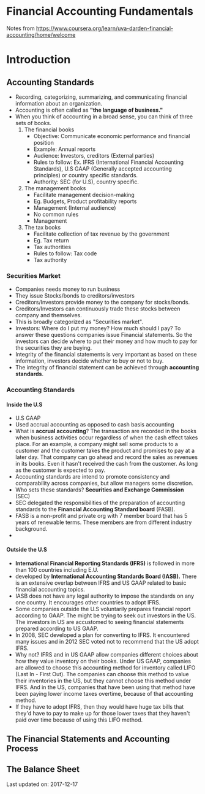 
# Financial Accounting Fundamentals

Notes from https://www.coursera.org/learn/uva-darden-financial-accounting/home/welcome

# Introduction
## Accounting Standards
- Recording, categorizing, summarizing, and communicating financial information about an organization.
- Accounting is often called as **"the language of business."**
- When you think of accounting in a broad sense, you can think of three sets of books.
    1. The financial books
        - Objective: Communicate economic performance and financial position
        - Example: Annual reports
        - Audience: Investors, creditors (External parties)
        - Rules to follow: Ex. IFRS (International Financial Accounting Standards), U.S GAAP (Generally accepted accounting principles) or country specific standards.
        - Authority: SEC (for U.S), country specific.
    2. The management books
        - Facilitate management decision-making
        - Eg. Budgets, Product profitability reports
        - Management (Internal audience)
        - No common rules
        - Management
    3. The tax books
        - Facilitate collection of tax revenue by the government
        - Eg. Tax return
        - Tax authorities
        - Rules to follow: Tax code
        - Tax authority


### Securities Market
 - Companies needs money to run business
 - They issue Stocks/bonds to creditors/investors
 - Creditors/Investors provide money to the company for stocks/bonds.
 - Creditors/Investors can continuously trade these stocks between company and themselves.
 - This is broadly categorized as "Securities market".
 - Investors: Where do I put my money? How much should I pay? To answer these questions companies issue Financial statements. So the investors can decide where to put their money and how much to pay for the securities they are buying.
 - Integrity of the financial statements is very important as based on these information, investors decide whether to buy or not to buy.
 - The integrity of financial statement can be achieved through **accounting standards**.

### Accounting Standards
#### Inside the U.S
- U.S GAAP
- Used accrual accounting as opposed to cash basis accounting
- What is **accrual accounting**? The transaction are recorded in the books when business activities occur regardless of when the cash effect takes place. For an example, a company might sell some products to a customer and the customer takes the product and promises to pay at a later day. That company can go ahead and record the sales as revenues in its books. Even it hasn't received the cash from the customer. As long as the customer is expected to pay. 
- Accounting standards are intend to promote consistency and comparability across companies, but allow managers some discretion.
- Who sets these standards? **Securities and Exchange Commission** (SEC)
- SEC delegated the responsibilities of the preparation of accounting standards to the **Financial Accounting Standard board** (FASB). 
- FASB is a non-profit and private org with 7 member board that has 5 years of renewable terms. These members are from different industry background.
- 
#### Outside the U.S
- **International Financial Reporting Standards (IFRS)** is followed in more than 100 countries including E.U.
- developed by **International Accounting Standards Board (IASB).** There is an extensive overlap between IFRS and US GAAP related to basic financial accounting topics.
- IASB does not have any legal authority to impose the standards on any one country. It encourages other countries to adopt IFRS.
- Some companies outside the U.S voluntarily prepares financial report according to GAAP. The might be trying to seek out investors in the US. The investors in US are accustomed to seeing financial statements prepared according to US GAAP.
- In 2008, SEC developed a plan for converting to IFRS. It encountered many issues and in 2012 SEC voted not to recommend that the US adopt IFRS.
- Why not? IFRS and in US GAAP allow companies different choices about how they value inventory on their books. Under US GAAP, companies are allowed to choose this accounting method for inventory called LIFO (Last In - First Out). The companies can choose this method to value their inventories in the US, but they cannot choose this method under IFRS. And in the US, companies that have been using that method have been paying lower income taxes overtime, because of that accounting method. 
-  If they have to adopt IFRS, then they would have huge tax bills that they'd have to pay to make up for those lower taxes that they haven't paid over time because of using this LIFO method. 


## The Financial Statements and Accounting Process
## The Balance Sheet






Last updated on: 2017-12-17
